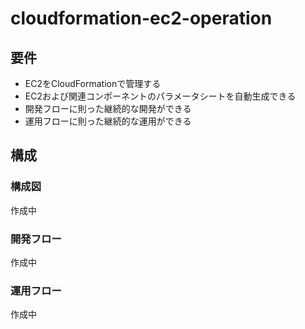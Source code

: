 # cloudformation-ec2-operation

## 要件

- EC2をCloudFormationで管理する
- EC2および関連コンポーネントのパラメータシートを自動生成できる
- 開発フローに則った継続的な開発ができる
- 運用フローに則った継続的な運用ができる

## 構成

### 構成図

作成中

### 開発フロー

作成中

### 運用フロー

作成中
